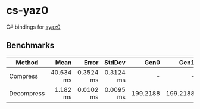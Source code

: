 # cs-yaz0

C# bindings for [syaz0](https://github.com/zeldamods/syaz0)

## Benchmarks

| Method     |      Mean |     Error |    StdDev |     Gen0 |     Gen1 |     Gen2 | Allocated |
| ---------- | --------: | --------: | --------: | -------: | -------: | -------: | --------: |
| Compress   | 40.634 ms | 0.3524 ms | 0.3124 ms |        - |        - |        - |     521 B |
| Decompress |  1.182 ms | 0.0102 ms | 0.0095 ms | 199.2188 | 199.2188 | 199.2188 | 1048474 B |